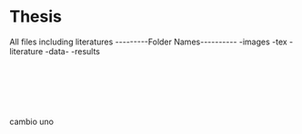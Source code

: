 Thesis
======

All files including literatures ---------Folder Names---------- -images -tex
-literature -data- -results

 

 

 

cambio uno

 
